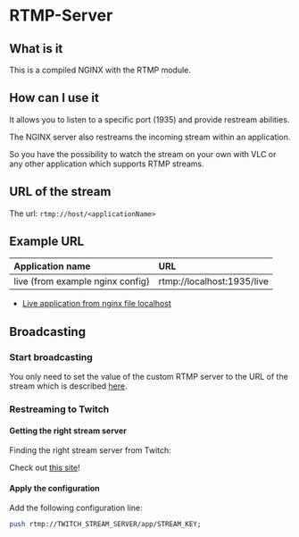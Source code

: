 # RTMP-Server

## What is it

This is a compiled NGINX with the RTMP module.

## How can I use it

It allows you to listen to a specific port (1935)
and provide restream abilities.

The NGINX server also restreams the incoming stream
within an application.

So you have the possibility to watch the stream on your own
with VLC or any other application which supports RTMP streams.

## URL of the stream

The url: `rtmp://host/<applicationName>`

## Example URL

| Application name                 | URL                        |
| :------------------------------- | :------------------------- |
| live (from example nginx config) | rtmp://localhost:1935/live |

- [Live application from nginx file localhost](rtmp://localhost/live)

## Broadcasting

### Start broadcasting

You only need to set the value of the custom RTMP server to
the URL of the stream which is described [here](#url-of-the-stream).

### Restreaming to Twitch

#### Getting the right stream server

Finding the right stream server from Twitch:

Check out [this site](https://stream.twitch.tv/ingests/)!

#### Apply the configuration

Add the following configuration line:

```pl
push rtmp://TWITCH_STREAM_SERVER/app/STREAM_KEY;
```
